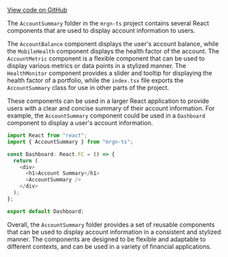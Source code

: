 [View code on GitHub](https://github.com/mrgnlabs/mrgn-ts/.autodoc/docs/json/apps/marginfi-v2-ui/src/components/AccountSummary)

The `AccountSummary` folder in the `mrgn-ts` project contains several React components that are used to display account information to users.

The `AccountBalance` component displays the user's account balance, while the `MobileHealth` component displays the health factor of the account. The `AccountMetric` component is a flexible component that can be used to display various metrics or data points in a stylized manner. The `HealthMonitor` component provides a slider and tooltip for displaying the health factor of a portfolio, while the `index.tsx` file exports the `AccountSummary` class for use in other parts of the project.

These components can be used in a larger React application to provide users with a clear and concise summary of their account information. For example, the `AccountSummary` component could be used in a `Dashboard` component to display a user's account information.

```typescript
import React from "react";
import { AccountSummary } from "mrgn-ts";

const Dashboard: React.FC = () => {
  return (
    <div>
      <h1>Account Summary</h1>
      <AccountSummary />
    </div>
  );
};

export default Dashboard;
```

Overall, the `AccountSummary` folder provides a set of reusable components that can be used to display account information in a consistent and stylized manner. The components are designed to be flexible and adaptable to different contexts, and can be used in a variety of financial applications.
